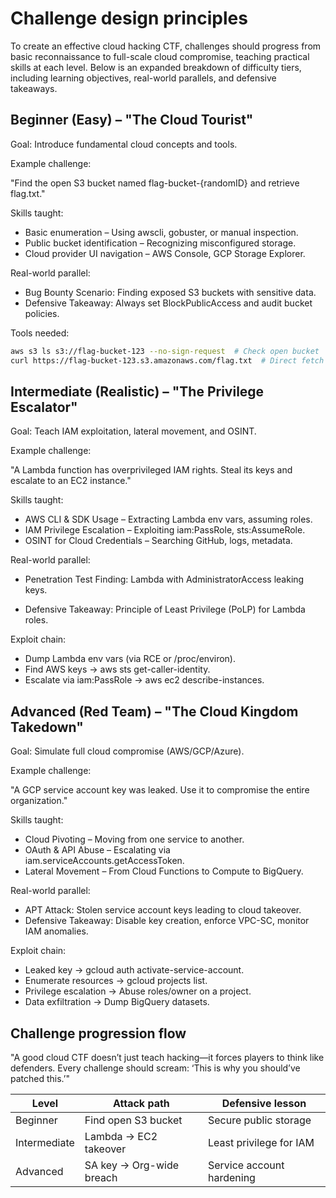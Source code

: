 # Challenge design principles

To create an effective cloud hacking CTF, challenges should progress from basic reconnaissance to full-scale cloud 
compromise, teaching practical skills at each level. Below is an expanded breakdown of difficulty tiers, including 
learning objectives, real-world parallels, and defensive takeaways.

## Beginner (Easy) – "The Cloud Tourist"

Goal: Introduce fundamental cloud concepts and tools.

Example challenge:

"Find the open S3 bucket named flag-bucket-{randomID} and retrieve flag.txt."

Skills taught:

* Basic enumeration – Using awscli, gobuster, or manual inspection.
* Public bucket identification – Recognizing misconfigured storage.
* Cloud provider UI navigation – AWS Console, GCP Storage Explorer.

Real-world parallel:

* Bug Bounty Scenario: Finding exposed S3 buckets with sensitive data.
* Defensive Takeaway: Always set BlockPublicAccess and audit bucket policies.

Tools needed:

```bash
aws s3 ls s3://flag-bucket-123 --no-sign-request  # Check open bucket
curl https://flag-bucket-123.s3.amazonaws.com/flag.txt  # Direct fetch
```

## Intermediate (Realistic) – "The Privilege Escalator"

Goal: Teach IAM exploitation, lateral movement, and OSINT.

Example challenge:

"A Lambda function has overprivileged IAM rights. Steal its keys and escalate to an EC2 instance."

Skills taught:

* AWS CLI & SDK Usage – Extracting Lambda env vars, assuming roles.
* IAM Privilege Escalation – Exploiting iam:PassRole, sts:AssumeRole.
* OSINT for Cloud Credentials – Searching GitHub, logs, metadata.

Real-world parallel:

* Penetration Test Finding: Lambda with AdministratorAccess leaking keys.

* Defensive Takeaway: Principle of Least Privilege (PoLP) for Lambda roles.

Exploit chain:

* Dump Lambda env vars (via RCE or /proc/environ).
* Find AWS keys → aws sts get-caller-identity.
* Escalate via iam:PassRole → aws ec2 describe-instances.

## Advanced (Red Team) – "The Cloud Kingdom Takedown"

Goal: Simulate full cloud compromise (AWS/GCP/Azure).

Example challenge:

"A GCP service account key was leaked. Use it to compromise the entire organization."

Skills taught:

* Cloud Pivoting – Moving from one service to another.
* OAuth & API Abuse – Escalating via iam.serviceAccounts.getAccessToken.
* Lateral Movement – From Cloud Functions to Compute to BigQuery.

Real-world parallel:

* APT Attack: Stolen service account keys leading to cloud takeover.
* Defensive Takeaway: Disable key creation, enforce VPC-SC, monitor IAM anomalies.

Exploit chain:

* Leaked key → gcloud auth activate-service-account.
* Enumerate resources → gcloud projects list.
* Privilege escalation → Abuse roles/owner on a project.
* Data exfiltration → Dump BigQuery datasets.

## Challenge progression flow

"A good cloud CTF doesn’t just teach hacking—it forces players to think like defenders. Every challenge should scream: ‘This is why you should’ve patched this.’"

| Level	        | Attack path	              | Defensive lesson          |
|---------------|---------------------------|---------------------------|
| Beginner	     | Find open S3 bucket	      | Secure public storage     |
| Intermediate	 | Lambda → EC2 takeover	    | Least privilege for IAM   |
| Advanced	     | SA key → Org-wide breach	 | Service account hardening |


